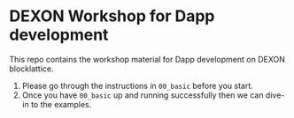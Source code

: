 # DEXON Workshop for Dapp development

This repo contains the workshop material for Dapp development on DEXON blocklattice.

1. Please go through the instructions in `00_basic` before you start.
2. Once you have `00_basic` up and running successfully then we can dive-in to the examples.